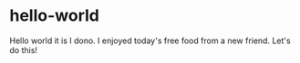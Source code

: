 # hello-world
Hello world it is I dono. I enjoyed today's free food from a new friend. Let's do this!
